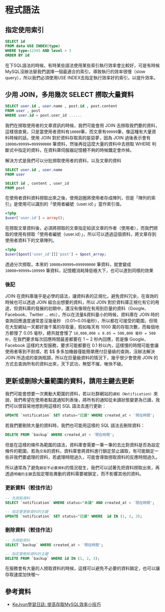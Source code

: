 # 程式語法

## 指定使用索引

```sql
SELECT id
FROM data USE INDEX(type)
WHERE type=12345 AND level > 3
ORDER BY id
```

在下SQL語法的時候，有時某些語法使用某些索引執行效率會比較好，可是有時候MySQL沒辦法替我們選擇一個最適合的索引，導致執行的效率很慢（slow query），所以我們必須使用USE INDEX去指定執行效率好的索引，以提升效率。

## 少用 JOIN，多用幾次 SELECT 撈取大量資料

```sql
SELECT user.id , user.name , post.id , post.content
FROM user , post
WHERE user.id = post.user_id ......
```

我們在撈取使用者的文章資訊的時候，我們可能會用 JOIN 去撈取我們要的資料，這樣很直覺，只是當使用者資料有`10000`筆，而文章有`99999`筆，像這種有大量資料時候的話，使用 JOIN 對於資料存取真的是惡夢，因為 JOIN 過後表示會有 `10000x99999=999990000` 筆資料，然後再從這麼大量的資料中去撈取 WHERE 判斷式中指定的資料，在資料庫伺服器記憶體不夠的時候鐵定會炸掉。

解決方式是我們可以分批撈取使用者的資料，以及文章的資料

```sql
SELECT user.id , user.name
FROM user
```

```sql
SELECT id , content , user_id
FROM post
```

在使用者資料資料撈取出來之後，使用迴圈將使用者存成陣列，但是「陣列的索引」是使用可以識別的「使用者編號（user.id）」當作索引值。

```php
<?php
$user['user.id'] = array();
```

在撈取文章資料後，必須將撈取的文章指定給該文章的作者（使用者），而我們撈取的使用有撈取「使用者編號（user.id）」，所以可以透過這個資料，將文章存到使用者資料下的文章陣列。

```php
<?php
$user[$post['user_id']]['post'] = $post_array;
```

透過分次撈取，本來的 `10000x99999=999990000` 筆資料，就會變成 `10000+99999=109999` 筆資料，記憶體消耗降低極大下，也可以達到同樣的效果



### 後記

JOIN 在資料庫幾乎是必學的語法，讓資料表的正規化，避免資料冗余，在查詢的時候也可以透過 JOIN 組合出想要的資料，所以 JOIN 對於資料庫正規化有它的用途，但資料庫的發展的初期中，還沒有像現在有用到巨量的資料（Google、Facebook、Twitter ... etc），所以在流量&資料量小的時候，資料庫在 JOIN 時的查詢回應速度通常差沒幾毫秒 （0.01~0.05毫秒），所以都在可接受的範圍，但現在大型網站一天都好幾千萬的存取量，假如每天有 1000 萬的存取次數，而每個地方都慢了 0.05 毫秒，總共就會慢了 `10,000,000 x 0.05 = 500,000 毫秒 = 500 秒`，在我們要求每次回應時間最差都要在 1 ~ 2 秒內回應，若是像 Google、Facebook 這樣的大型服務，要求可能都要在 0.1 秒以內，這樣慢的時間可能會讓使用者等到不耐煩，若 $$ 多多加機器僅能簡單應付巨量級的查詢，沒辦法解決 JOIN 所造成的查詢瓶頸，所以在巨量級資料的情況下，幾乎很少會使用 JOIN 的方式去查詢所有的資料出來，天下武功，無堅不摧，唯快不破。

## 更新或刪除大量範圍的資料，請用主鍵去更新

我們可能會想要一次異動大範圍的資料，若以社群網站的`通知（Notification）`來說，我們希望在使用者點選通知列表後，將所有的通知從未讀狀態變更為已讀，我們可以很容易地想到用這樣的 SQL 語法去進行更新：

```sql
UPDATE `notification` SET status="已讀" WHERE created_at < '現在時間';
```

若我們要刪除大量的資料時，我們也可能用這樣的 SQL 語法去刪除資料：

```sql
DELETE FROM `backup` WHERE created_at < '現在時間';
```

但是在這樣的條件為範圍的語法，資料庫會需要一筆一筆的去比對資料是否為設定條件的範圍，若為`交易`的資料，資料庫會將資料進行鎖定禁止讀取，有可能鎖定一些非我們要處理的資料，若處理時間過久，可能會導致撈取資料的反應時間過久。

所以通常為了避免`鎖定不必要資料`的情況發生，我們可以試著先把資料撈取出來，再透過`明確的主鍵`去指定哪些異動的資料需要被鎖定，而不影響其他的資料。

### 更新資料（較佳作法）

```sql
-- 先撈取資料
SELECT `notification` WHERE status="未讀" AND created_at < '現在時間';

-- 指定要更新資料的主鍵
UPDATE `notification` SET status="已讀" WHERE  id IN (1, 2, 3);
```

### 刪除資料（較佳作法）

```sql
-- 先撈取資料
SELECT `backup` WHERE created_at < '現在時間';

-- 指定要刪除資料的主鍵
DELETE FROM `backup` WHERE id IN (1, 2, 3);
```

在服務會有大量的人撈取資料的時候，這樣可以避免不必要的資料鎖定，也可以讓存取速度加快喔～

## 參考資料
* [KeJyun學習日誌: 提高存取MySQL效率小技巧](http://blog.kejyun.com/2012/12/Tips-For-Use-MySQL-With-High-Performance.html)
